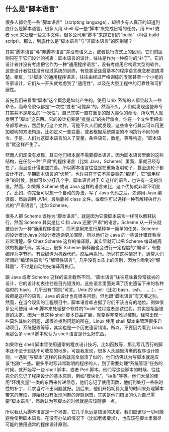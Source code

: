 <div class="inner">
<h2>什么是“脚本语言”</h2>
<p>很多人都会用一些“脚本语言”（scripting language），却很少有人真正的知道到底什么是脚本语言。很多人用 shell 写一些“脚本”来完成日常的任务，用 Perl 或者 sed 来处理一些文本文件，很多公司用“脚本”来跑它们的“build”（叫做 build script）。那么，到底什么是“脚本语言”与“非脚本语言”的区别呢？</p>
<p>其实“脚本语言”与“非脚本语言”并没有语义上，或者执行方式上的区别。它们的区别只在于它们设计的初衷：脚本语言的设计，往往是作为一种临时的“补丁”。它的设计者并没有考虑把它作为一种“通用程序语言”，没有考虑用它构建大型的软件。这些设计者往往没有经过系统的训练，有些甚至连最基本的程序语言概念都没搞清楚。相反，“非脚本”的通用程序语言，往往由经过严格训练的专家甚至一个小组的专家设计，它们从一开头就考虑到了“通用性”，以及在大型工程中的可靠性和可扩展性。</p>
<p>首先我们来看看“脚本”这个概念是如何产生的。使用 Unix 系统的人都会敲入一些命令，而命令貌似都是“一次性”或者“可抛弃”的。然而不久，人们就发现这些命令其实并不是那么的“一次性”，自己其实一直在重复的敲入类似的命令，所以有人就发明了“脚本”这东西。它的设计初衷是“批量式”的执行命令，你在一个文件里把命令都写进去，然后执行这个文件。可是不久人们就发现，这些命令行其实可以用更加聪明的方法构造，比如定义一些变量，或者根据系统类型的不同执行不同的命令。于是，人们为这脚本语言加入了变量，条件语句，数组，等等构造。“脚本语言”就这样产生了。</p>
<p>然而人们却没有发现，其实他们根本就不需要脚本语言。因为脚本语言里面的这些结构，在任何一种“严肃”的程序语言（比如 Java，Scheme）里面，早就已经存在了，而且设计得更加完善。所以脚本语言往往是在重新发明轮子，甚至连轮子都设计不好。早期脚本语言的“优势”，也许只在于它不需要事先“编译”，它“调用程序”的时候，貌似可以少打几个字。脚本语言对于 C 这样的语言，也许有一定的价值。然而，如果跟 Scheme 或者 Java 这样的语言来比，这个优势就非常不明显了。比如，你完全可以想一个自动的办法，写了 Java 代码之后，先调用 Java 编译器，然后调用 JVM，最后删掉 class 文件。或者你可以选择一种有解释执行方式的“严肃语言”，比如 Scheme。</p>
<p>很多人把 Scheme 误称为“脚本语言”，就是因为它像脚本语言一样可以解释执行，然而 Scheme 其实是比 C 和 Java 还要“严肃”的语言。Scheme 从一开头就被设计为一种“通用程序语言”，而不是用来进行某种单一简单的任务。Scheme 的设计者比Java 的设计者造诣更加深厚，所以他们对 Java 的一些设计错误看得非常清楚。像 Chez Scheme 这样的编译器，其实早就可以把 Scheme 编译成高效的机器代码。实际上，很多 Scheme 解释器也会进行一定程度的“编译”，有些编译为字节码，有些编译为机器代码，然后再执行。所以在这种情况下，通常人们所谓的“编译性语言”与“解释性语言”，几乎没有本质上的区别，因为你看到的“解释器”，不过是自动的先编译再执行。</p>
<p>跟 Java 或者 Scheme 这样的语言截然不同，“脚本语言”往往意味着异常拙劣的设计，它的设计初衷往往是目光短浅的。这些语言里面充满了历史遗留下来的各种临时的 hack，几乎没有“原则”可言。Unix 的 shell（比如 bash，csh，……），一般都是这样的语言。Java 的设计也有很多问题，但也跟“脚本语言”有天壤之别。然而，在当今现实的工程项目中，脚本语言却占据了它们不该占有的地位。例如很多公司使用 shell 脚本来处理整个软件的“build”过程或者测试过程，其实是相当错误的决定。因为一旦这种 shell 脚本日益扩展，就变得非常难以控制。经常出现一些莫名其妙的问题，却很难找到问题的所在。Linux 使用 shell 脚本来管理很多启动项目，系统配置等等，其实也是一个历史遗留错误。所以，不要因为看到 Linux 用那么多 shell 脚本就认为 shell 语言是什么好东西。</p>
<p>如果你在 shell 脚本里使用通常的程序设计技巧，比如函数等，那么写几百行的脚本还不至于到达不可收拾的地步。可是我发现，很多人头脑里清晰的程序设计原则，一遇到“写脚本”这样的任务就完全崩溃了似的，他们仿佛认为写脚本就是应该“松散”一些。很多平时写非常聪明的程序的人，到了需要处理“系统管理”任务的时候，就开始写一些 shell 脚本，或者 Perl 脚本。他们写这些脚本的时候，往往完全的忘记了程序设计的基本原则，例如“模块化”，“抽象”等等。他们大量的使用“环境变量”一类的东西来传递信息，他们忘记了使用函数，他们到处打一些临时性的补丁，只求当时不出问题就好。到后来，他们开始耗费大量的时间来处理脚本带来的麻烦，却始终没有发现问题的罪魁祸首，其实是他们错误的认为自己需要“脚本语言”，然后认为写脚本的时候就是应该随便一点。</p>
<p>所以我认为脚本语言是一个祸害，它几乎永远是错误的决定。我们应该尽一切可能避免使用脚本语言。在没有办法的情况下（比如老板要求），也应该在脚本里面尽可能的使用通常的程序设计原则。</p>
</div>
<!--
<div class="ad-banner" style="margin-top: 5px">
<script async src="//pagead2.googlesyndication.com/pagead/js/adsbygoogle.js"></script>
<ins class="adsbygoogle"
                    style="display:inline-block;width:100%;height:90px"
                    data-ad-client="ca-pub-1331524016319584"
                    data-ad-slot="6657867155"></ins>
<script>(adsbygoogle = window.adsbygoogle || []).push({});</script>
</div>
<script data-ad-client="ca-pub-1331524016319584" async
            src="https://pagead2.googlesyndication.com/pagead/js/adsbygoogle.js">
</script>
        -->
